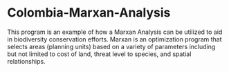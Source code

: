 # Colombia-Marxan-Analysis
This program is an example of how a Marxan Analysis can be utilized to aid in biodiversity conservation efforts. Marxan is an optimization program that selects areas (planning units) based on a variety of parameters including but not limited to cost of land, threat level to species, and spatial relationships.
